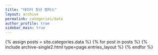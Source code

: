```yaml
---
title: "데이터 청년 캠퍼스"
layout: archive
permalink: categories/data
author_profile: true
sidebar_main: true
---
```



{% assign posts = site.categories.data %}
{% for post in posts %} {% include archive-single2.html type=page.entries_layout %} {% endfor %}
